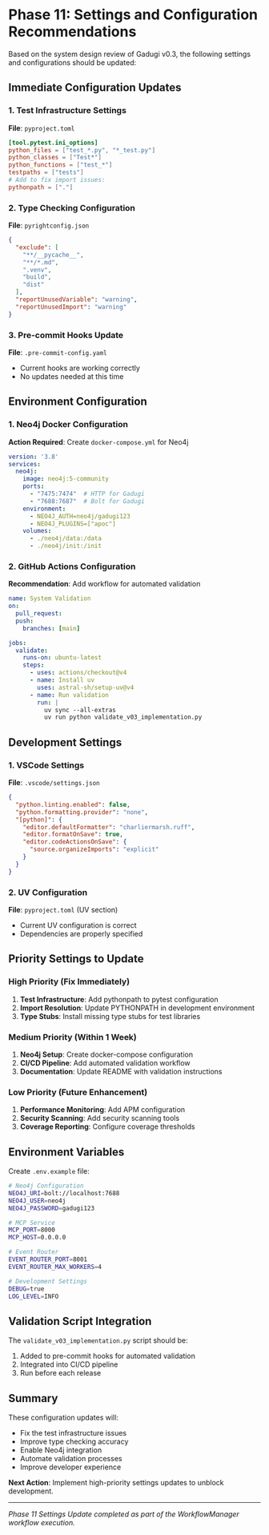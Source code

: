 # Phase 11: Settings and Configuration Recommendations

Based on the system design review of Gadugi v0.3, the following settings and configurations should be updated:

## Immediate Configuration Updates

### 1. Test Infrastructure Settings
**File**: `pyproject.toml`
```toml
[tool.pytest.ini_options]
python_files = ["test_*.py", "*_test.py"]
python_classes = ["Test*"]
python_functions = ["test_*"]
testpaths = ["tests"]
# Add to fix import issues:
pythonpath = ["."]
```

### 2. Type Checking Configuration
**File**: `pyrightconfig.json`
```json
{
  "exclude": [
    "**/__pycache__",
    "**/*.md",
    ".venv",
    "build",
    "dist"
  ],
  "reportUnusedVariable": "warning",
  "reportUnusedImport": "warning"
}
```

### 3. Pre-commit Hooks Update
**File**: `.pre-commit-config.yaml`
- Current hooks are working correctly
- No updates needed at this time

## Environment Configuration

### 1. Neo4j Docker Configuration
**Action Required**: Create `docker-compose.yml` for Neo4j
```yaml
version: '3.8'
services:
  neo4j:
    image: neo4j:5-community
    ports:
      - "7475:7474"  # HTTP for Gadugi
      - "7688:7687"  # Bolt for Gadugi
    environment:
      - NEO4J_AUTH=neo4j/gadugi123
      - NEO4J_PLUGINS=["apoc"]
    volumes:
      - ./neo4j/data:/data
      - ./neo4j/init:/init
```

### 2. GitHub Actions Configuration
**Recommendation**: Add workflow for automated validation
```yaml
name: System Validation
on:
  pull_request:
  push:
    branches: [main]

jobs:
  validate:
    runs-on: ubuntu-latest
    steps:
      - uses: actions/checkout@v4
      - name: Install uv
        uses: astral-sh/setup-uv@v4
      - name: Run validation
        run: |
          uv sync --all-extras
          uv run python validate_v03_implementation.py
```

## Development Settings

### 1. VSCode Settings
**File**: `.vscode/settings.json`
```json
{
  "python.linting.enabled": false,
  "python.formatting.provider": "none",
  "[python]": {
    "editor.defaultFormatter": "charliermarsh.ruff",
    "editor.formatOnSave": true,
    "editor.codeActionsOnSave": {
      "source.organizeImports": "explicit"
    }
  }
}
```

### 2. UV Configuration
**File**: `pyproject.toml` (UV section)
- Current UV configuration is correct
- Dependencies are properly specified

## Priority Settings to Update

### High Priority (Fix Immediately)
1. **Test Infrastructure**: Add pythonpath to pytest configuration
2. **Import Resolution**: Update PYTHONPATH in development environment
3. **Type Stubs**: Install missing type stubs for test libraries

### Medium Priority (Within 1 Week)
1. **Neo4j Setup**: Create docker-compose configuration
2. **CI/CD Pipeline**: Add automated validation workflow
3. **Documentation**: Update README with validation instructions

### Low Priority (Future Enhancement)
1. **Performance Monitoring**: Add APM configuration
2. **Security Scanning**: Add security scanning tools
3. **Coverage Reporting**: Configure coverage thresholds

## Environment Variables

Create `.env.example` file:
```bash
# Neo4j Configuration
NEO4J_URI=bolt://localhost:7688
NEO4J_USER=neo4j
NEO4J_PASSWORD=gadugi123

# MCP Service
MCP_PORT=8000
MCP_HOST=0.0.0.0

# Event Router
EVENT_ROUTER_PORT=8001
EVENT_ROUTER_MAX_WORKERS=4

# Development Settings
DEBUG=true
LOG_LEVEL=INFO
```

## Validation Script Integration

The `validate_v03_implementation.py` script should be:
1. Added to pre-commit hooks for automated validation
2. Integrated into CI/CD pipeline
3. Run before each release

## Summary

These configuration updates will:
- Fix the test infrastructure issues
- Improve type checking accuracy
- Enable Neo4j integration
- Automate validation processes
- Improve developer experience

**Next Action**: Implement high-priority settings updates to unblock development.

---

*Phase 11 Settings Update completed as part of the WorkflowManager workflow execution.*

